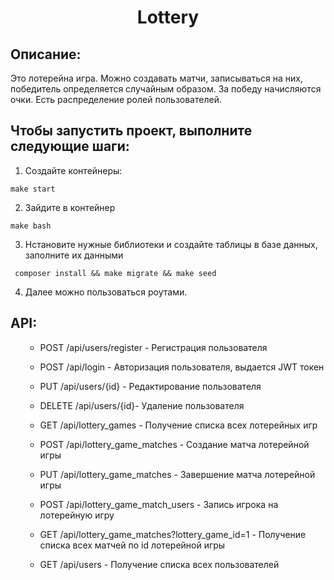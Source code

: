 <h1 align="center">Lottery</h1>
 <h2>Описание:</h2>
  <p>  Это лотерейна игра. 
  Можно создавать матчи, записываться на них, победитель определяется случайным образом. 
  За победу начисляются очки.
  Есть распределение ролей пользователей.
  </p>

<h2> Чтобы запустить проект, выполните следующие шаги:</h2>

1. Создайте контейнеры:

```make start```

2. Зайдите в контейнер

```make bash```

3. Нстановите нужные библиотеки и создайте таблицы в базе данных, заполните их данными

``` composer install && make migrate && make seed```

4. Далее можно пользоваться роутами.

<h2>API:</h2>
<ul>

- POST /api/users/register - Регистрация пользователя 

- POST /api/login - Авторизация пользователя, выдается JWT токен  

- PUT /api/users/{id} - Редактирование пользователя  

- DELETE /api/users/{id}- Удаление пользователя

- GET /api/lottery_games - Получение списка всех лотерейных игр

- POST /api/lottery_game_matches - Создание матча лотерейной игры

- PUT /api/lottery_game_matches - Завершение матча лотерейной игры

- POST /api/lottery_game_match_users - Запись игрока на лотерейную игру

- GET /api/lottery_game_matches?lottery_game_id=1 - Получение списка всех матчей по id лотерейной игры

- GET /api/users - Получение списка всех пользователей

</ul>